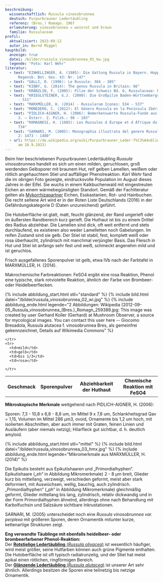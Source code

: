 ```yaml
---
beschreibung:
  wissenschaftlich: Russula vinosobrunnea
  deutsch: Purpurbrauner Ledertäubling
  referenz: (Bres.) Romagn. 1967
  erlaeuterung: vinosobrunnea = weinrot und braun
  familie: Russulaceae
profil:
  aktualisiert: 2023-09-12
  autor_in: Bernd Miggel
hauptbild:
  anzeige: true
  datei: /bilder/russula_vinosobrunnea_01_kw.jpg
  legende: "Foto: Karl Wehr"
literatur:
  - text: "EINHELLINGER, A. (1985): Die Gattung Russula in Bayern. Hoppea, Denkschr.
      Regensb. Bot. Ges. 43: Nr. 147"
  - text: "GALLI, R. (1996): Le Russule: 384 - 385"
  - text: "KIBBY, G. (2014): The genus Russula in Britain: 66"
  - text: "KRÄNZLIN, F. (2005): Pilze der Schweiz Bd. 6, Russulaceae: Nr. 213"
  - text: "KRIEGLSTEINER, G.J. (2000): Die Großpilze Baden-Württembergs, Bd. 2: 510
      - 511"
  - text: "MARXMÜLLER, H. (2014) - Russularum Icones: 534 - 537"
  - text: "MONEDERO, C. (2012): El Género Russula en la Península Ibérica: 394 - 395"
  - text: "PIDLICH-AIGNER, H. (2006): Bemerkenswerte Russula-Funde aus Ostösterreich
      3. – Österr. Z. Pilzk.: 98 - 103"
  - text: "ROMAGNESI, H. (1985): Les Russules d ́Europe et d ́Afrique du Nord: 732 -
      734"
  - text: "SARNARI, M. (2005): Monographia illustrata del genere Russula in Europa
      2: 1473 - 1480"
  - url: https://de.wikipedia.org/wiki/Purpurbrauner_Leder-T%C3%A4ubling (abgerufen
      am 10.9.2023)
---
```

Beim hier beschriebenen Purpurbraunen Ledertäubling *Russula vinosobrunnea* handelt es sich um einen milden, geruchlosen, groß werdenden Gelbsporer mit braunem Hut, reif gelben Lamellen, weißem oder rötlich angehauchtem Stiel und auffälliger Phenolreaktion. *Karl Wehr* fand die im obrigen Foto gezeigte, eindrucksvolle Population im August dieses Jahres in der Eifel. Sie wuchs in einem Kalkbuchenwald mit eingestreuten Eichen an einem wärmebegünstigten Standort. Gemäß der Fachliteratur gelten als [Mykorrhizapartner](Mykorrhiza "Glossar") Eichen, Esskastanien, Rot- und Hainbuchen. Die recht seltene Art wird er in der Roten Liste Deutschlands (2016) in der Gefährdungskategorie D (Daten unzureichend) geführt.

Die Hutoberfläche ist glatt, matt, feucht glänzend, der Rand ungerieft oder im äußersten Randbereich kurz gerieft. Die Huthaut ist bis zu einem Drittel des Radius abziehbar. Die Lamellen sind dick, oft weit entfernt und stets durchlaufend, es existieren also weder Lamelletten noch Gabelungen. Im reifen Zustand sind sie gelb. Der Stiel ist stabil, fest, komplett weiß oder rosa überhaucht, zylindrisch mit manchmal verjüngter Basis. Das Fleisch in Hut und Stiel ist anfangs sehr fest und weiß, schmeckt angenehm mild und ist geruchlos.

Frisch ausgefallenes Sporenpulver ist gelb, etwa IVb nach der Farbtafel in MARXMÜLLER, H. (2014).

Makrochemische Farbreaktionen: FeSO4 ergibt eine rosa Reaktion, Phenol eine typische, stark rotviolette Reaktion, ähnlich der Farbe von Brombeer- oder Heidelbeerflecken.

{% include abbildung_start.html stil="standard" %}
{% include bild.html datei="/bilder/russula_vinosobrunnea_02_wi.jpg" %}
{% include abbildung_ende.html legende="2 Abbildungen: Wikipedia (2012-09-05_Russula_vinosobrunnea_(Bres.)_Romagn_259389.jpg: This image was created by user Gerhard Koller (Gerhard) at Mushroom Observer, a source for mycological images. You can contact this user here -- Giocomo Bresadola, Russula alutacea f. vinosobrunnea Bres, als gemeinfrei gekennzeichnet, Details auf Wikimedia Commons" %}

<div class="table-responsive">
  <table class="table taeubling">
    <tr>
      <th rowspan="2">Geschmack</th>
      <th rowspan="2">Sporenpulver</th>
      <th rowspan="2">Abziehbarkeit der Huthaut</th>
      <th colspan="3" class="text-center">Chemische Reaktion mit FeSO4</th>
    </tr>
    <tr>
      
      
    </tr>
    <tr>
      <td>mild</td>
      <td>gelb</td>
      <td>bis 1/3</td>
      <td>rosa</td>
       
    </tr>
  </table>
</div>

**Mikroskopische Merkmale** weitgehend nach PIDLICH-AIGNER, H. (2006):

Sporen: 7,3 - 10,8 x 6,8 - 8,8 um, im Mittel 9 x 7,8 um, Schlankheitsgrad Qav = 1,15, Volumen im Mittel 286 µm3, ovoid, Ornamente bis 1,2 um hoch, mit isolierten Abschnitten, aber auch immer mit Graten, feinen Linien und Ausläufern (aber niemals netzig); Hilarfleck gut sichtbar, d. h. deutlich amyloid.

{% include abbildung_start.html stil="mittel" %}
{% include bild.html datei="/bilder/russula_vinosobrunnea_03_hmx.jpg" %}
{% include abbildung_ende.html legende="Mikromerkmale aus MARXMÜLLER, H. (2014)" %}

Die Epikutis besteht aus Epikutishaaren und „Primordialhyphen“. Epikutishaare („eh“ in Abbildung Mikromerkmale) 2 - 8 µm breit, Glieder kurz bis mittellang, verzweigt, verschieden geformt, meist aber stark deformiert, mit Auswüchsen, wellig, bauchig, auch zylindrisch. „Primordialhyphen“ („ph“ in Abbildung Mikromerkmale) gleichmäßig geformt, Glieder mittellang bis lang, zylindrisch, relativ dickwandig und in der Form Primordialhyphen ähnelnd, allerdings ohne nach Behandlung mit Karbolfuchsin und Salzsäure sichtbare Inkrustationen.

SARNARI, M. (2005) unterscheidet noch eine *Russula vinosobrunnea var. perplexa* mit größeren Sporen, deren Ornamentik mitunter kurze, kettenartige Strukturen zeigt.

**Eng verwandte Täublinge mit ebenfalls heidelbeer- oder brombeerfarbener Phenol-Reaktion:**\
Der [**Rotstielige Ledertäubling** (*Russula olivacea*)](/pilze/russula-olivacea-rotstieliger-ledertäubling) ist wesentlich häufiger, wird meist größer, seine Hutfarben können auch grüne Pigmente enthalten. Die Hutoberfläche ist oft typisch radialrunzelig, und der Stiel hat meist apikal einen rötlichen, ringförmigen Bereich.\
Der [**Glänzende Ledertäubling** (*Russula alutacea*)](/pilze/russula-alutacea-glänzender-ledertäubling) ist unserer Art sehr ähnlich. Allerdings besitzen die Sporen eine teilnetzig bis netzige Ornamentik.